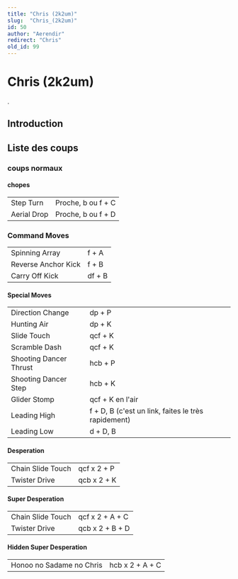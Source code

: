 ```yaml
---
title: "Chris (2k2um)"
slug:  "Chris_(2k2um)"
id: 50
author: "Aerendir"
redirect: "Chris"
old_id: 99
---
```


# Chris (2k2um)

.

## Introduction

## Liste des coups

### coups normaux

#### chopes

|             |                    |
|-------------|--------------------|
| Step Turn   | Proche, b ou f + C |
| Aerial Drop | Proche, b ou f + D |

### Command Moves

|                     |        |
|---------------------|--------|
| Spinning Array      | f + A  |
| Reverse Anchor Kick | f + B  |
| Carry Off Kick      | df + B |

#### Special Moves

|                        |                                                     |
|------------------------|-----------------------------------------------------|
| Direction Change       | dp + P                                              |
| Hunting Air            | dp + K                                              |
| Slide Touch            | qcf + K                                             |
| Scramble Dash          | qcf + K                                             |
| Shooting Dancer Thrust | hcb + P                                             |
| Shooting Dancer Step   | hcb + K                                             |
| Glider Stomp           | qcf + K en l'air                                    |
| Leading High           | f + D, B (c'est un link, faites le très rapidement) |
| Leading Low            | d + D, B                                            |

#### Desperation

|                   |             |
|-------------------|-------------|
| Chain Slide Touch | qcf x 2 + P |
| Twister Drive     | qcb x 2 + K |

#### Super Desperation

|                   |                 |
|-------------------|-----------------|
| Chain Slide Touch | qcf x 2 + A + C |
| Twister Drive     | qcb x 2 + B + D |

#### Hidden Super Desperation

|                          |                 |
|--------------------------|-----------------|
| Honoo no Sadame no Chris | hcb x 2 + A + C |
